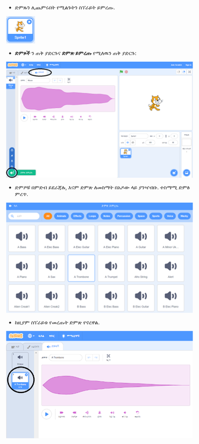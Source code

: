 + ድምጹን ሊጨምሩበት የሚልጉትን ስፕራይት ይምረጡ.

![ስፕራይት](images/sprite-select.png)

+ **ድምጾች** ን ጠቅ ያድርጉና **ድምጽ ይምረጡ** የሚለዉን ጠቅ ያድርጉ:

![ድምጾች እና የድምጽ ማድመቂያ ይምረጡ](images/import-sound.png)

+ ድምፆቹ በምድብ ይደራጃሉ, እናም ድምጽ ለመስማት በአዶው ላይ ያንዣብቡ. ተስማሚ ድምፅ ምረጥ.

![የድምፅ ምናሌ](images/choose-sound.png)

+ ከዚያም ስፐራይቱ የመረጡት ድምጽ የኖረዋል.

![ስፐራይቱ አዲስ ድምጽ ያሳያል](images/sound-imported.png)
